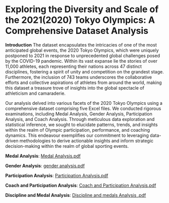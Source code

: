 # Exploring the Diversity and Scale of the 2021(2020) Tokyo Olympics: A Comprehensive Dataset Analysis

**Introduction**
The dataset encapsulates the intricacies of one of the most anticipated global events, the 2020 Tokyo Olympics, which were uniquely postponed to 2021 in response to unprecedented global challenges posed by the COVID-19 pandemic. Within its vast expanse lie the stories of over 11,000 athletes, each representing their nations across 47 distinct disciplines, fostering a spirit of unity and competition on the grandest stage. Furthermore, the inclusion of 743 teams underscores the collaborative efforts and collective aspirations of athletes from around the world, making this dataset a treasure trove of insights into the global spectacle of athleticism and camaraderie.

Our analysis delved into various facets of the 2020 Tokyo Olympics using a comprehensive dataset comprising five Excel files. We conducted rigorous examinations, including Medal Analysis, Gender Analysis, Participation Analysis, and Coach Analysis. Through meticulous data exploration and statistical inference, we sought to elucidate patterns, trends, and insights within the realm of Olympic participation, performance, and coaching dynamics. This endeavour exemplifies our commitment to leveraging data-driven methodologies to derive actionable insights and inform strategic decision-making within the realm of global sporting events.

**Medal Analysis**:
[Medal Analysis.pdf](https://github.com/vinodhinidevaraj/2021-Olympics-in-Tokyo/files/14968322/Medal.Analysis.pdf) 


**Gender Analysis**:
[gender analysis.pdf](https://github.com/vinodhinidevaraj/2021-Olympics-in-Tokyo/files/14968325/gender.analysis.pdf)


**Participation Analysis**:
[Participation Analysis.pdf](https://github.com/vinodhinidevaraj/2021-Olympics-in-Tokyo/files/14968326/Participation.Analysis.pdf)


**Coach and Participation Analysis**:
[Coach and Participation Analysis.pdf](https://github.com/vinodhinidevaraj/2021-Olympics-in-Tokyo/files/14968332/Coach.and.Participation.Analysis.pdf)


**Discipline and Medal Analysis**:
[Discipline and medals Analysis .pdf](https://github.com/vinodhinidevaraj/2021-Olympics-in-Tokyo/files/14968341/Discipline.and.medals.Analysis.pdf)



